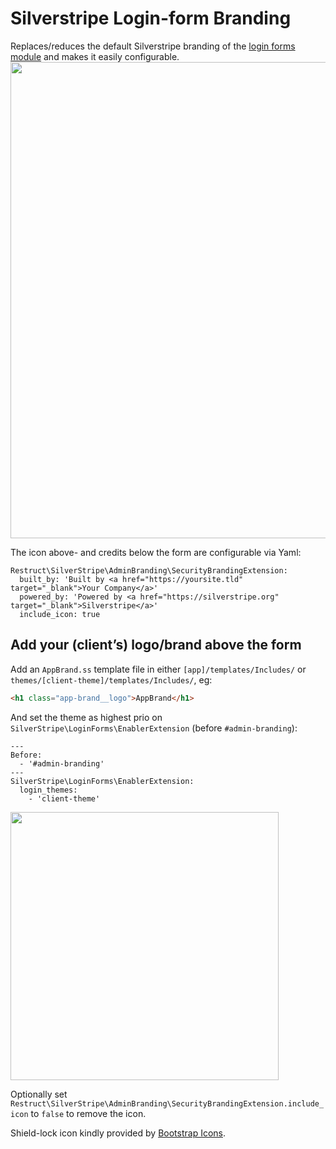 # Silverstripe Login-form Branding

Replaces/reduces the default Silverstripe branding of the [login forms module](https://github.com/silverstripe/silverstripe-login-forms) and makes it easily configurable.
<img width="762" src="https://user-images.githubusercontent.com/1005986/123509152-2cbbfd00-d674-11eb-9373-70ad2ad4157b.png">

The icon above- and credits below the form are configurable via Yaml:
```YML
Restruct\SilverStripe\AdminBranding\SecurityBrandingExtension:
  built_by: 'Built by <a href="https://yoursite.tld" target="_blank">Your Company</a>'
  powered_by: 'Powered by <a href="https://silverstripe.org" target="_blank">Silverstripe</a>'
  include_icon: true
```

## Add your (client’s) logo/brand above the form

Add an `AppBrand.ss` template file in either `[app]/templates/Includes/` or `themes/[client-theme]/templates/Includes/`, eg:
```HTML
<h1 class="app-brand__logo">AppBrand</h1>
```

And set the theme as highest prio on `SilverStripe\LoginForms\EnablerExtension` (before `#admin-branding`):
```YML
---
Before:
  - '#admin-branding'
---
SilverStripe\LoginForms\EnablerExtension:
  login_themes:
    - 'client-theme'
```

<img width="429" src="https://user-images.githubusercontent.com/1005986/123509163-35143800-d674-11eb-8844-c0fed19c9afb.png">

Optionally set `Restruct\SilverStripe\AdminBranding\SecurityBrandingExtension.include_icon` to `false` to remove the icon.

Shield-lock icon kindly provided by [Bootstrap Icons](https://icons.getbootstrap.com/icons/shield-lock/).
